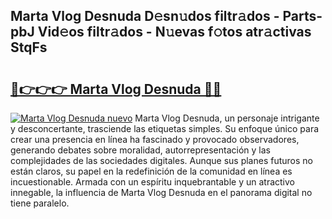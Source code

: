 ## Marta Vlog Desnuda D𝚎sn𝚞dos filtr𝚊dos - Parts-pbJ Vid𝚎os filtr𝚊dos - N𝚞evas f𝚘tos atr𝚊ctivas StqFs

# <h2><a href="http://mb9h84.tromn.icu/?c=Marta+Vlog+Desnuda">🔗👉👉👉 Marta Vlog Desnuda 🔗🔗</a></h2>

[![Marta Vlog Desnuda nuevo](https://i.imgur.com/pEAQMta.gif)](http://mb9h84.tromn.icu/?c=Marta+Vlog+Desnuda)
Marta Vlog Desnuda, un personaje intrigante y desconcertante, trasciende las etiquetas simples. Su enfoque único para crear una presencia en línea ha fascinado y provocado observadores, generando debates sobre moralidad, autorrepresentación y las complejidades de las sociedades digitales. Aunque sus planes futuros no están claros, su papel en la redefinición de la comunidad en línea es incuestionable. Armada con un espíritu inquebrantable y un atractivo innegable, la influencia de Marta Vlog Desnuda en el panorama digital no tiene paralelo.
